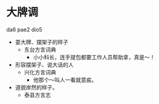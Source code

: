 





# 大牌调
da6 pae2 dio5
+ 耍大牌、摆架子的样子
  * 东台方言词典
    - 小小科长，连手提包都要工作人员帮助拿，真是～！
+ 形容摆架子、说大话的人
  * 兴化方言词典
    - 他那个～叫人一看就意㽹。
+ 道貌岸然的样子。
  * 泰县方言志
